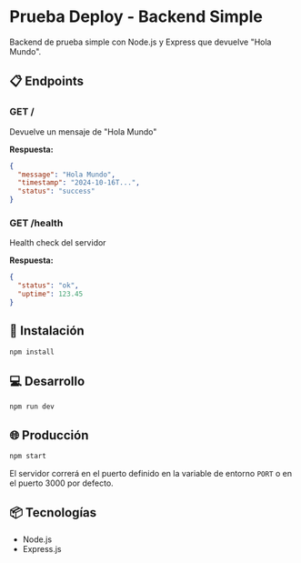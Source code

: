 # Prueba Deploy - Backend Simple

Backend de prueba simple con Node.js y Express que devuelve "Hola Mundo".

## 📋 Endpoints

### GET /
Devuelve un mensaje de "Hola Mundo"

**Respuesta:**
```json
{
  "message": "Hola Mundo",
  "timestamp": "2024-10-16T...",
  "status": "success"
}
```

### GET /health
Health check del servidor

**Respuesta:**
```json
{
  "status": "ok",
  "uptime": 123.45
}
```

## 🚀 Instalación

```bash
npm install
```

## 💻 Desarrollo

```bash
npm run dev
```

## 🌐 Producción

```bash
npm start
```

El servidor correrá en el puerto definido en la variable de entorno `PORT` o en el puerto 3000 por defecto.

## 📦 Tecnologías

- Node.js
- Express.js
